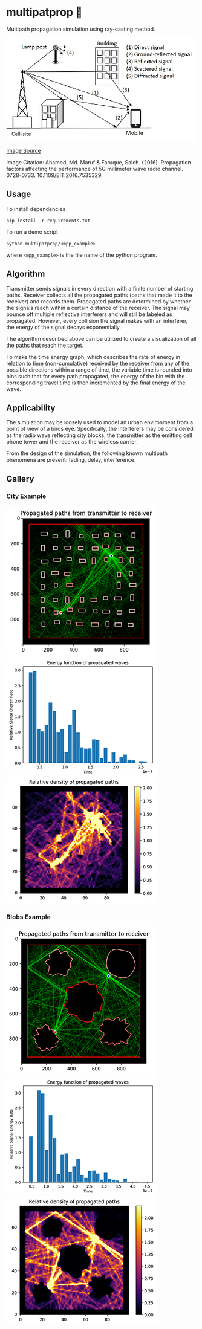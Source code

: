 # multipatprop 🔆

Multipath propagation simulation using ray-casting method.

![Multipath Diagram](gallery/diagram.png)

[Image Source](https://www.researchgate.net/profile/Md-Maruf-Ahamed/publication/306113486/figure/fig1/AS:405599469752320@1473713857593/Multipath-propagation-in-outdoor-scenario.png)

Image Citation: Ahamed, Md. Maruf & Faruque, Saleh. (2016). Propagation factors affecting the performance of 5G millimeter wave radio channel. 0728-0733. 10.1109/EIT.2016.7535329.

## Usage

To install dependencies
```
pip install -r requirements.txt
```
To run a demo script
```
python multipatprop/<mpp_example>
```
where `<mpp_example>` is the file name of the python program.

## Algorithm

Transmitter sends signals in every direction with a finite number of starting paths.
Receiver collects all the propagated paths (paths that made it to the receiver) and records them.
Propagated paths are determined by whether the signals reach within a certain distance of the receiver.
The signal may bounce off multiple reflective interferers and will still be labeled as propagated.
However, every collision the signal makes with an interferer, the energy of the signal decays exponentially.

The algorithm described above can be utilized to create a visualization of all the paths that reach the target.

To make the time energy graph, which describes the rate of energy in relation to time (non-cumulative) received by the receiver from any of the possible directions within a range of time,
the variable time is rounded into bins such that for every path propagated, the energy of the bin with the corresponding travel time is then incremented by the final energy of the wave.

## Applicability

The simulation may be loosely used to model an urban environment from a point of view of a birds eye. Specifically, the interferers may be considered as the radio wave reflecting city blocks, the transmitter as the emitting cell phone tower and the receiver as the wireless carrier.

From the design of the simulation, the following known multipath phenomena are present: fading, delay, interference.

## Gallery

### City Example

![City 1](gallery/city/1.png)
![City 2](gallery/city/2.png)
![City 3](gallery/city/3.png)

### Blobs Example

![Blobs 1](gallery/blobs/1.png)
![Blobs 2](gallery/blobs/2.png)
![Blobs 3](gallery/blobs/3.png)
